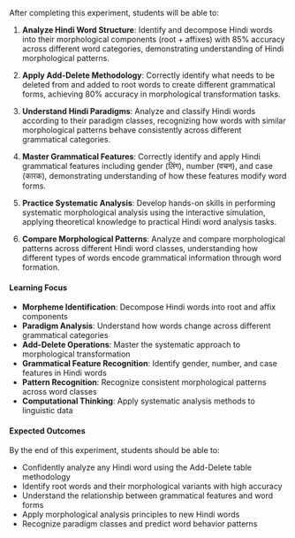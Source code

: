 After completing this experiment, students will be able to:

1. **Analyze Hindi Word Structure**: Identify and decompose Hindi words into their morphological components (root + affixes) with 85% accuracy across different word categories, demonstrating understanding of Hindi morphological patterns.

2. **Apply Add-Delete Methodology**: Correctly identify what needs to be deleted from and added to root words to create different grammatical forms, achieving 80% accuracy in morphological transformation tasks.

3. **Understand Hindi Paradigms**: Analyze and classify Hindi words according to their paradigm classes, recognizing how words with similar morphological patterns behave consistently across different grammatical categories.

4. **Master Grammatical Features**: Correctly identify and apply Hindi grammatical features including gender (लिंग), number (वचन), and case (कारक), demonstrating understanding of how these features modify word forms.

5. **Practice Systematic Analysis**: Develop hands-on skills in performing systematic morphological analysis using the interactive simulation, applying theoretical knowledge to practical Hindi word analysis tasks.

6. **Compare Morphological Patterns**: Analyze and compare morphological patterns across different Hindi word classes, understanding how different types of words encode grammatical information through word formation.

#### Learning Focus

- **Morpheme Identification**: Decompose Hindi words into root and affix components
- **Paradigm Analysis**: Understand how words change across different grammatical categories
- **Add-Delete Operations**: Master the systematic approach to morphological transformation
- **Grammatical Feature Recognition**: Identify gender, number, and case features in Hindi words
- **Pattern Recognition**: Recognize consistent morphological patterns across word classes
- **Computational Thinking**: Apply systematic analysis methods to linguistic data

#### Expected Outcomes

By the end of this experiment, students should be able to:
- Confidently analyze any Hindi word using the Add-Delete table methodology
- Identify root words and their morphological variants with high accuracy
- Understand the relationship between grammatical features and word forms
- Apply morphological analysis principles to new Hindi words
- Recognize paradigm classes and predict word behavior patterns
